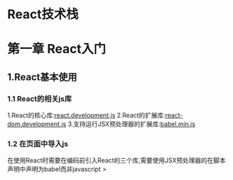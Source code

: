 React技术栈
====

# 第一章 React入门

## 1.React基本使用

### 1.1 React的相关js库
1.React的核心库:[react.development.js](https://cdn.bootcss.com/react/16.10.2/cjs/react.development.js)
2.React的扩展库:[react-dom.development.js](https://cdn.bootcss.com/react-dom/16.10.2/cjs/react-dom.development.js)
3.支持运行JSX预处理器的扩展库:[babel.min.js](https://cdn.bootcss.com/babel-standalone/7.0.0-beta.3/babel.min.js)

### 1.2 在页面中导入js
在使用React时需要在编码前引入React的三个库,需要使用JSX预处理器的在脚本声明中声明为babel而非javascript
	><script src="https://cdn.bootcss.com/react/16.10.2/cjs/react.development.js" type="text/javascript"><script>
	><script src="https://cdn.bootcss.com/react-dom/16.10.2/cjs/react-dom.development.js" type="text/javascript"><script>
	><script src="https://cdn.bootcss.com/babel-standalone/7.0.0-beta.3/babel.min.js" type="jtext/avascript"><script>
	><script type="text/babel"><script>

### 1.3 安装React开发者工具
为了便于后期调试需要安装再chrome中安装一个React开发者工具.


